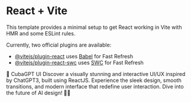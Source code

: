 # React + Vite

This template provides a minimal setup to get React working in Vite with HMR and some ESLint rules.

Currently, two official plugins are available:

- [@vitejs/plugin-react](https://github.com/vitejs/vite-plugin-react/blob/main/packages/plugin-react/README.md) uses [Babel](https://babeljs.io/) for Fast Refresh
- [@vitejs/plugin-react-swc](https://github.com/vitejs/vite-plugin-react-swc) uses [SWC](https://swc.rs/) for Fast Refresh

🤖 CubaGPT UI Discover a visually stunning and interactive UI/UX inspired by ChatGPT3, built using ReactJS. Experience the sleek design, smooth transitions, and modern interface that redefine user interaction. Dive into the future of AI design! 🚀✨
